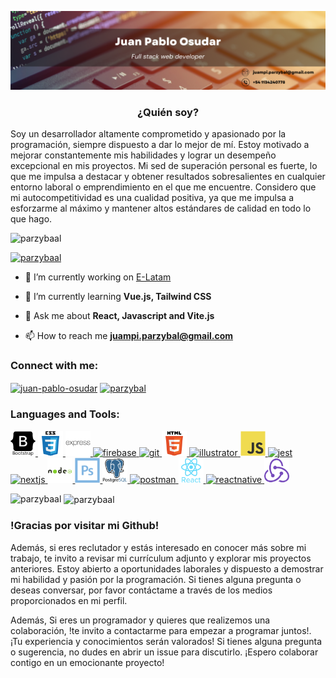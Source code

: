 <p align="left"> <img src="img/Black Modern Software Developer LinkedIn Banner.png" alt="parzybaal" /> </p>

<h3 align="center">¿Quién soy?</h3>
<p>Soy un desarrollador altamente comprometido y apasionado por la programación, siempre dispuesto a dar lo mejor de mí. Estoy motivado a mejorar constantemente mis habilidades y lograr un desempeño excepcional en mis proyectos. Mi sed de superación personal es fuerte, lo que me impulsa a destacar y obtener resultados sobresalientes en cualquier entorno laboral o emprendimiento en el que me encuentre. Considero que mi autocompetitividad es una cualidad positiva, ya que me impulsa a esforzarme al máximo y mantener altos estándares de calidad en todo lo que hago.</p>

<p align="left"> <img src="https://komarev.com/ghpvc/?username=parzybaal&label=Profile%20views&color=0e75b6&style=flat" alt="parzybaal" /> </p>

<p align="left"> <a href="https://github.com/ryo-ma/github-profile-trophy"><img src="https://github-profile-trophy.vercel.app/?username=parzybaal" alt="parzybaal" /></a> </p>

- 🔭 I’m currently working on [E-Latam](https://pf-e-latam.netlify.app/)

- 🌱 I’m currently learning **Vue.js, Tailwind CSS**

- 💬 Ask me about **React, Javascript and Vite.js**

- 📫 How to reach me **juampi.parzybal@gmail.com**

<h3 align="left">Connect with me:</h3>
<p align="left">
<a href="https://linkedin.com/in/juan-pablo-osudar" target="blank"><img align="center" src="https://raw.githubusercontent.com/rahuldkjain/github-profile-readme-generator/master/src/images/icons/Social/linked-in-alt.svg" alt="juan-pablo-osudar" height="30" width="40" /></a>
<a href="https://discord.gg/parzybal" target="blank"><img align="center" src="https://raw.githubusercontent.com/rahuldkjain/github-profile-readme-generator/master/src/images/icons/Social/discord.svg" alt="parzybal" height="30" width="40" /></a>
</p>

<h3 align="left">Languages and Tools:</h3>
<p align="left"> <a href="https://getbootstrap.com" target="_blank" rel="noreferrer"> <img src="https://raw.githubusercontent.com/devicons/devicon/master/icons/bootstrap/bootstrap-plain-wordmark.svg" alt="bootstrap" width="40" height="40"/> </a> <a href="https://www.w3schools.com/css/" target="_blank" rel="noreferrer"> <img src="https://raw.githubusercontent.com/devicons/devicon/master/icons/css3/css3-original-wordmark.svg" alt="css3" width="40" height="40"/> </a> <a href="https://expressjs.com" target="_blank" rel="noreferrer"> <img src="https://raw.githubusercontent.com/devicons/devicon/master/icons/express/express-original-wordmark.svg" alt="express" width="40" height="40"/> </a> <a href="https://firebase.google.com/" target="_blank" rel="noreferrer"> <img src="https://www.vectorlogo.zone/logos/firebase/firebase-icon.svg" alt="firebase" width="40" height="40"/> </a> <a href="https://git-scm.com/" target="_blank" rel="noreferrer"> <img src="https://www.vectorlogo.zone/logos/git-scm/git-scm-icon.svg" alt="git" width="40" height="40"/> </a> <a href="https://www.w3.org/html/" target="_blank" rel="noreferrer"> <img src="https://raw.githubusercontent.com/devicons/devicon/master/icons/html5/html5-original-wordmark.svg" alt="html5" width="40" height="40"/> </a> <a href="https://www.adobe.com/in/products/illustrator.html" target="_blank" rel="noreferrer"> <img src="https://www.vectorlogo.zone/logos/adobe_illustrator/adobe_illustrator-icon.svg" alt="illustrator" width="40" height="40"/> </a> <a href="https://developer.mozilla.org/en-US/docs/Web/JavaScript" target="_blank" rel="noreferrer"> <img src="https://raw.githubusercontent.com/devicons/devicon/master/icons/javascript/javascript-original.svg" alt="javascript" width="40" height="40"/> </a> <a href="https://jestjs.io" target="_blank" rel="noreferrer"> <img src="https://www.vectorlogo.zone/logos/jestjsio/jestjsio-icon.svg" alt="jest" width="40" height="40"/> </a> <a href="https://nextjs.org/" target="_blank" rel="noreferrer"> <img src="https://cdn.worldvectorlogo.com/logos/nextjs-2.svg" alt="nextjs" width="40" height="40"/> </a> <a href="https://nodejs.org" target="_blank" rel="noreferrer"> <img src="https://raw.githubusercontent.com/devicons/devicon/master/icons/nodejs/nodejs-original-wordmark.svg" alt="nodejs" width="40" height="40"/> </a> <a href="https://www.photoshop.com/en" target="_blank" rel="noreferrer"> <img src="https://raw.githubusercontent.com/devicons/devicon/master/icons/photoshop/photoshop-line.svg" alt="photoshop" width="40" height="40"/> </a> <a href="https://www.postgresql.org" target="_blank" rel="noreferrer"> <img src="https://raw.githubusercontent.com/devicons/devicon/master/icons/postgresql/postgresql-original-wordmark.svg" alt="postgresql" width="40" height="40"/> </a> <a href="https://postman.com" target="_blank" rel="noreferrer"> <img src="https://www.vectorlogo.zone/logos/getpostman/getpostman-icon.svg" alt="postman" width="40" height="40"/> </a> <a href="https://reactjs.org/" target="_blank" rel="noreferrer"> <img src="https://raw.githubusercontent.com/devicons/devicon/master/icons/react/react-original-wordmark.svg" alt="react" width="40" height="40"/> </a> <a href="https://reactnative.dev/" target="_blank" rel="noreferrer"> <img src="https://reactnative.dev/img/header_logo.svg" alt="reactnative" width="40" height="40"/> </a> <a href="https://redux.js.org" target="_blank" rel="noreferrer"> <img src="https://raw.githubusercontent.com/devicons/devicon/master/icons/redux/redux-original.svg" alt="redux" width="40" height="40"/> </a> </p>

<p><img align="left" src="https://github-readme-stats.vercel.app/api/top-langs?username=parzybaal&show_icons=true&locale=en&layout=compact" alt="parzybaal" /></p>

<p>&nbsp;<img align="center" src="https://github-readme-stats.vercel.app/api?username=parzybaal&show_icons=true&locale=en" alt="parzybaal" /></p>

<h3>!Gracias por visitar mi Github!</h3>

<p>Además, si eres reclutador y estás interesado en conocer más sobre mi trabajo, te invito a revisar mi currículum adjunto y explorar mis proyectos anteriores. Estoy abierto a oportunidades laborales y dispuesto a demostrar mi habilidad y pasión por la programación. Si tienes alguna pregunta o deseas conversar, por favor contáctame a través de los medios proporcionados en mi perfil.</p>

<p>Además, Si eres un programador y quieres que realizemos una colaboración, !te invito a contactarme para empezar a programar juntos!. ¡Tu experiencia y conocimientos serán valorados! Si tienes alguna pregunta o          sugerencia, no dudes en abrir un issue para discutirlo. ¡Espero colaborar contigo en un emocionante proyecto!</p>
